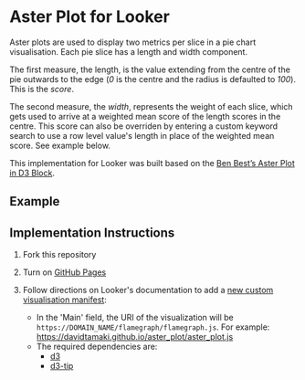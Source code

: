 # Aster Plot for Looker

Aster plots are used to display two metrics per slice in a pie chart visualisation. Each pie slice has a length and width component. 

The first measure, the length, is the value extending from the centre of the pie outwards to the edge (*0* is the centre and the radius is defaulted to *100*). This is the *score*.

The second measure, the *width*, represents the weight of each slice, which gets used to arrive at a weighted mean score of the length scores in the centre. This score can also be overriden by entering a custom keyword search to use a row level value's length in place of the weighted mean score. See example below.

This implementation for Looker was built based on the [Ben Best’s Aster Plot in D3 Block](http://bl.ocks.org/bbest/2de0e25d4840c68f2db1).


## Example


## Implementation Instructions
1. Fork this repository

2. Turn on [GitHub Pages](https://help.github.com/articles/configuring-a-publishing-source-for-github-pages/)

3. Follow directions on Looker's documentation to add a [new custom visualisation manifest](https://docs.looker.com/admin-options/platform/visualizations#adding_a_new_custom_visualization_manifest):
    - In the 'Main' field, the URI of the visualization will be `https://DOMAIN_NAME/flamegraph/flamegraph.js`. For example: https://davidtamaki.github.io/aster_plot/aster_plot.js
    - The required dependencies are:
      - [d3](https://d3js.org/d3.v3.min.js)
      - [d3-tip](https://cdnjs.cloudflare.com/ajax/libs/d3-tip/0.9.1/d3-tip.min.js)
      
